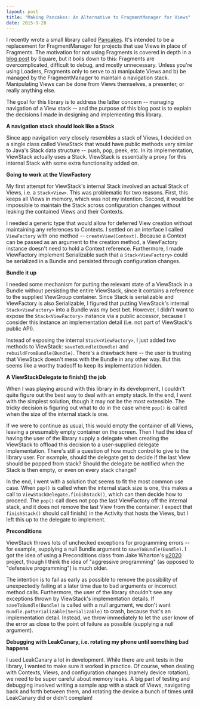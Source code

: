 ```yaml
---
layout: post
title: "Making Pancakes: An Alternative to FragmentManager for Views"
date: 2015-9-28
---
```

I recently wrote a small library called [Pancakes](https://github.com/mattlogan/pancakes). It's intended to be a replacement for FragmentManager for projects that use Views in place of Fragments. The motivation for not using Fragments is covered in depth in a [blog post](https://corner.squareup.com/2014/10/advocating-against-android-fragments.html) by Square, but it boils down to this: Fragments are overcomplicated, difficult to debug, and mostly unnecessary. Unless you're using Loaders, Fragments only to serve to a) manipulate Views and b) be managed by the FragmentManager to maintain a navigation stack. Manipulating Views can be done from Views themselves, a presenter, or really anything else.

The goal for this library is to address the latter concern -- managing navigation of a View stack -- and the purpose of this blog post is to explain the decisions I made in designing and implementing this library.

**A navigation stack should look like a Stack**

Since app navigation very closely resembles a stack of Views, I decided on a single class called ViewStack that would have public methods very similar to Java's Stack data structure -- push, pop, peek, etc. In its implementation, ViewStack actually uses a Stack. ViewStack is essentially a proxy for this internal Stack with some extra functionality added on.

**Going to work at the ViewFactory**

My first attempt for ViewStack's internal Stack involved an actual Stack of Views, i.e. a `Stack<View>`. This was problematic for two reasons. First, this keeps all Views in memory, which was not my intention. Second, it would be impossible to maintain the Stack across configuration changes without leaking the contained Views and their  Contexts.

I needed a generic type that would allow for deferred View creation without maintaining any references to Contexts. I settled on an interface I called `ViewFactory` with one method -- `createView(Context)`. Because a Context can be passed as an argument to the creation method, a ViewFactory instance doesn't need to hold a Context reference. Furthermore, I made ViewFactory implement Serializable such that a `Stack<ViewFactory>` could be serialized in a Bundle and persisted through configuration changes.

**Bundle it up**

I needed some mechanism for putting the relevant state of a ViewStack in a Bundle without persisting the entire ViewStack, since it contains a reference to the supplied ViewGroup container. Since Stack is serializable and ViewFactory is also Serializable, I figured that putting ViewStack's internal `Stack<ViewFactory>` into a Bundle was my best bet. However, I didn't want to expose the `Stack<ViewFactory>` instance via a public accessor, because I consider this instance an implementation detail (i.e. not part of ViewStack's public API).

Instead of exposing the internal `Stack<ViewFactory>`, I just added two methods to ViewStack: `saveToBundle(Bundle)` and `rebuildFromBundle(Bundle)`. There's a drawback here -- the user is trusting that ViewStack doesn't mess with the Bundle in any other way. But this seems like a worthy tradeoff to keep its implementation hidden.

**A ViewStackDelegate to finish() the job**

When I was playing around with this library in its development, I couldn't quite figure out the best way to deal with an empty stack. In the end, I went with the simplest solution, though it may not be the most extensible. The tricky decision is figuring out what to do in the case where `pop()` is called when the size of the internal stack is one.

If we were to continue as usual, this would empty the container of all Views, leaving a presumably empty container on the screen. Then I had the idea of having the user of the library supply a delegate when creating the ViewStack to offload this decision to a user-supplied delegate implementation. There's still a question of how much control to give to the library user. For example, should the delegate get to decide if the last View should be popped from stack? Should the delegate be notified when the Stack is then empty, or even on every stack change?

In the end, I went with a solution that seems to fit the most common use case. When `pop()` is called when the internal stack size is one, this makes a call to `ViewStackDelegate.finishStack()`, which can then decide how to proceed. The `pop()` call does not pop the last ViewFactory off the internal stack, and it does not remove the last View from the container. I expect that `finishStack()` should call finish() in the Activity that hosts the Views, but I left this up to the delegate to implement.

**Preconditions**

ViewStack throws lots of unchecked exceptions for programming errors -- for example, supplying a null Bundle argument to `saveToBundle(Bundle)`. I got the idea of using a Preconditions class from Jake Wharton's [u2020](https://github.com/JakeWharton/u2020/blob/master/src/main/java/com/jakewharton/u2020/util/Preconditions.java) project, though I think the idea of "aggressive programming" (as opposed to "defensive programming") is much older.

The intention is to fail as early as possible to remove the possibility of unexpectedly failing at a later time due to bad arguments or incorrect method calls. Furthermore, the user of the library shouldn't see any exceptions thrown by ViewStack's implementation details. If `saveToBundle(Bundle)` is called with a null argument, we don't want `Bundle.putSerializable(Serializable)` to crash, because that's an implementation detail. Instead, we throw immediately to let the user know of the error as close to the point of failure as possible (supplying a null argument).

**Debugging with LeakCanary, i.e. rotating my phone until something bad happens**

I used LeakCanary a lot in development. While there are unit tests in the library, I wanted to make sure it worked in practice. Of course, when dealing with Contexts, Views, and configuration changes (namely device rotation), we need to be super careful about memory leaks. A big part of testing and debugging involved writing a sample app with a stack of Views, navigating back and forth between them, and rotating the device a bunch of times until LeakCanary did or didn't complain!
